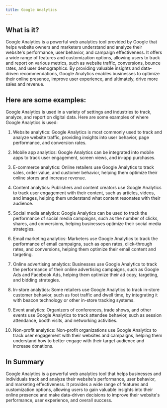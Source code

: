 ```yaml
---
title: Google Analytics
---
```




## What is it?

Google Analytics is a powerful web analytics tool provided by Google that helps website owners and marketers understand and analyze their website's performance, user behavior, and campaign effectiveness. It offers a wide range of features and customization options, allowing users to track and report on various metrics, such as website traffic, conversions, bounce rates, and user demographics. By providing valuable insights and data-driven recommendations, Google Analytics enables businesses to optimize their online presence, improve user experience, and ultimately, drive more sales and revenue.

## Here are some examples:

Google Analytics is used in a variety of settings and industries to track, analyze, and report on digital data. Here are some examples of where Google Analytics is used:

1. Website analytics: Google Analytics is most commonly used to track and analyze website traffic, providing insights into user behavior, page performance, and conversion rates.

2. Mobile app analytics: Google Analytics can be integrated into mobile apps to track user engagement, screen views, and in-app purchases.

3. E-commerce analytics: Online retailers use Google Analytics to track sales, order value, and customer behavior, helping them optimize their online stores and increase revenue.

4. Content analytics: Publishers and content creators use Google Analytics to track user engagement with their content, such as articles, videos, and images, helping them understand what content resonates with their audience.

5. Social media analytics: Google Analytics can be used to track the performance of social media campaigns, such as the number of clicks, shares, and conversions, helping businesses optimize their social media strategies.

6. Email marketing analytics: Marketers use Google Analytics to track the performance of email campaigns, such as open rates, click-through rates, and conversions, helping them optimize their email content and targeting.

7. Online advertising analytics: Businesses use Google Analytics to track the performance of their online advertising campaigns, such as Google Ads and Facebook Ads, helping them optimize their ad copy, targeting, and bidding strategies.

8. In-store analytics: Some retailers use Google Analytics to track in-store customer behavior, such as foot traffic and dwell time, by integrating it with beacon technology or other in-store tracking systems.

9. Event analytics: Organizers of conferences, trade shows, and other events use Google Analytics to track attendee behavior, such as session attendance, booth visits, and networking activities.

10. Non-profit analytics: Non-profit organizations use Google Analytics to track user engagement with their websites and campaigns, helping them understand how to better engage with their target audience and increase donations.

## In Summary

Google Analytics is a powerful web analytics tool that helps businesses and individuals track and analyze their website's performance, user behavior, and marketing effectiveness. It provides a wide range of features and customization options, allowing users to gain valuable insights into their online presence and make data-driven decisions to improve their website's performance, user experience, and overall success.